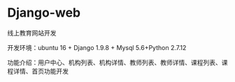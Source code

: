 # Django-web
线上教育网站开发

开发环境：ubuntu 16 + Django 1.9.8 + Mysql 5.6+Python 2.7.12 

功能介绍：用户中心、机构列表、机构详情、教师列表、教师详情、课程列表、课程详情、首页功能开发
